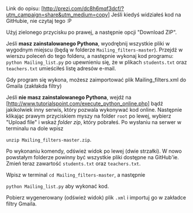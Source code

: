 Link do opisu: [http://prezi.com/dc8h6mqf3dcf/?utm_campaign=share&utm_medium=copy]
Jeśli kiedyś widziałeś kod na GitHubie, nie czytaj tego :P

Użyj zielonego przycisku po prawej, a następnie opcji "Download ZIP". 

Jeśli **masz zainstalowanego Pythona**, wyodrębnij wszystkie pliki w wygodnym miejscu (będą w folderze `Mailing_filters-master`). Przejdź w wierszu poleceń do tego folderu, a następnie wykonaj kod programu: `python Mailing_list.py` po upewnieniu się, że w plikach `students.txt` oraz `teachers.txt` umieściłeś listę adresów e-mail.

Gdy program się wykona, możesz zaimportować plik Mailing_filters.xml do Gmaila (zakłakda filtry)


Jeśli **nie masz zainstalowanego Pythona**, wejdź na [http://www.tutorialspoint.com/execute_python_online.php] bądź jakikolwiek inny serwis, który pozwala wykonywać kod online. Następnie klikając prawym przyciskiem myszy na folder `root` po lewej, wybierz "Upload file" i wskaż *folder zip*, który pobrałeś. Po wysłaniu na serwer w terminalu na dole wpisz

`unzip Mailing_filters-master.zip`.

Po wykonaniu komendy, odśwież widok po lewej (dwie strzałki). W nowo powstałym folderze powinny być wszystkie pliki dostępne na GitHub'ie. Zmień teraz zawartość `students.txt` oraz `teachers.txt`.

Wpisz w terminal `cd Mailing_filters-master`, a następnie

`python Mailing_list.py` aby wykonać kod.

Pobierz wygenerowany (odśwież widok) plik `.xml` i importuj go w zakładce filtry Gmaila.
